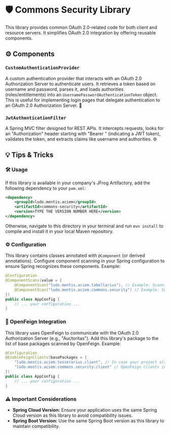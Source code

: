 # 🛡️ Commons Security Library

This library provides common OAuth 2.0-related code for both client and resource servers. It simplifies OAuth 2.0 integration by offering reusable components.

## ⚙️ Components

### `CustomAuthenticationProvider`

A custom authentication provider that interacts with an OAuth 2.0 Authorization Server to authenticate users. It retrieves a token based on username and password, parses it, and loads authorities (roles/entitlements) into an `UsernamePasswordAuthenticationToken` object. This is useful for implementing login pages that delegate authentication to an OAuth 2.0 Authorization Server. 🔑
  
### `JwtAuthenticationFilter`

A Spring MVC filter designed for REST APIs. It intercepts requests, looks for an "Authorization" header starting with "Bearer " (indicating a JWT token), validates the token, and extracts claims like username and authorities. ⚙️

## 💡 Tips & Tricks

### 🛠️ Usage

If this library is available in your company's JFrog Artifactory, add the following dependency to your `pom.xml`:

```xml
<dependency>
    <groupId>ludo.mentis.aciem</groupId>
    <artifactId>commons-security</artifactId>
    <version>TYPE THE VERSION NUMBER HERE</version>
</dependency>
```

Otherwise, navigate to this directory in your terminal and run `mvn install` to compile and install it in your local Maven repository.

### ⚙️ Configuration

This library contains classes annotated with `@Component` (or derived annotations).  Configure component scanning in your Spring configuration to ensure Spring recognizes these components. Example:

```java
@Configuration
@ComponentScans(value = {
    @ComponentScan("ludo.mentis.aciem.tabellarius"), // Example: Scanning your package
    @ComponentScan("ludo.mentis.aciem.commons.security") // Example: Scanning this library's package
})
public class AppConfig {
    // ... your configuration ...
}
```

### 🔗 OpenFeign Integration

This library uses OpenFeign to communicate with the OAuth 2.0 Authorization Server (e.g., "Auctoritas").  Add this library's package to the list of base packages scanned by OpenFeign.  Example:

```java
@Configuration
@EnableFeignClients(basePackages = {
    "ludo.mentis.aciem.tesserarius.client", // In case your project also uses OpenFeign directly
    "ludo.mentis.aciem.commons.security.client" // OpenFeign clients in this library
})
public class AppConfig {
    // ... your configuration ...
}
```

### ⚠️ Important Considerations

*   **Spring Cloud Version:** Ensure your application uses the same Spring Cloud version as this library to avoid compatibility issues.
*   **Spring Boot Version:** Use the same Spring Boot version as this library to maintain compatibility.